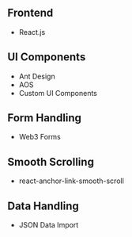 ## Frontend
- React.js

## UI Components
- Ant Design
- AOS
- Custom UI Components

## Form Handling
- Web3 Forms

## Smooth Scrolling
- react-anchor-link-smooth-scroll

## Data Handling
- JSON Data Import
